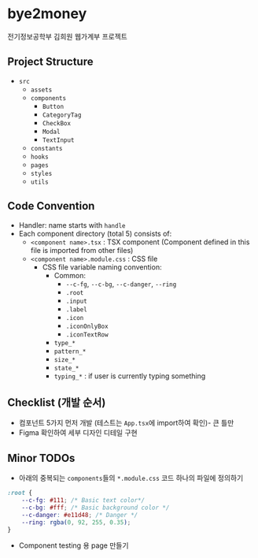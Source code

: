 # bye2money

전기정보공학부 김희원 웹가계부 프로젝트

## Project Structure

- `src`
  - `assets`
  - `components`
    - `Button`
    - `CategoryTag`
    - `CheckBox`
    - `Modal`
    - `TextInput`
  - `constants`
  - `hooks`
  - `pages`
  - `styles`
  - `utils`

## Code Convention

- Handler: name starts with `handle`
- Each component directory (total 5) consists of:
  - `<component name>.tsx` : TSX component (Component defined in this file is imported from other files)
  - `<component name>.module.css` : CSS file
    - CSS file variable naming convention:
      - Common:
        - `--c-fg`, `--c-bg`, `--c-danger`, `--ring`
        - `.root`
        - `.input`
        - `.label`
        - `.icon`
        - `.iconOnlyBox`
        - `.iconTextRow`
      - `type_*`
      - `pattern_*`
      - `size_*`
      - `state_*`
      - `typing_*` : if user is currently typing something

## Checklist (개발 순서)

- 컴포넌트 5가지 먼저 개발 (테스트는 `App.tsx`에 import하여 확인)- 큰 틀만
- Figma 확인하여 세부 디자인 디테일 구현

## Minor TODOs

- 아래의 중복되는 `components`들의 `*.module.css` 코드 하나의 파일에 정의하기

```css
:root {
	--c-fg: #111; /* Basic text color*/
	--c-bg: #fff; /* Basic background color */
	--c-danger: #e11d48; /* Danger */
	--ring: rgba(0, 92, 255, 0.35);
}
```

- Component testing 용 page 만들기

